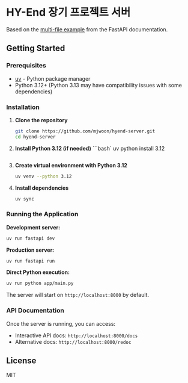 # HY-End 장기 프로젝트 서버


Based on the [multi-file example](https://fastapi.tiangolo.com/tutorial/bigger-applications/) from
the FastAPI documentation.

## Getting Started

### Prerequisites

- [uv](https://docs.astral.sh/uv/getting-started/installation/) - Python package manager
- Python 3.12+ (Python 3.13 may have compatibility issues with some dependencies)

### Installation

1. **Clone the repository**
   ```bash
   git clone https://github.com/mjwoon/hyend-server.git
   cd hyend-server
   ```

2. **Install Python 3.12 (if needed)**
   ```bash`
   uv python install 3.12
   ```

3. **Create virtual environment with Python 3.12**
   ```bash
   uv venv --python 3.12
   ```

4. **Install dependencies**
   ```bash
   uv sync
   ```

### Running the Application

**Development server:**
```bash
uv run fastapi dev
```

**Production server:**
```bash
uv run fastapi run
```

**Direct Python execution:**
```bash
uv run python app/main.py
```

The server will start on `http://localhost:8000` by default.

### API Documentation

Once the server is running, you can access:
- Interactive API docs: `http://localhost:8000/docs`
- Alternative docs: `http://localhost:8000/redoc`

## License

MIT

